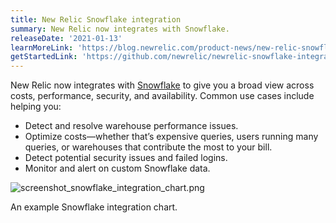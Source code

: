 ```yaml
---
title: New Relic Snowflake integration
summary: New Relic now integrates with Snowflake.
releaseDate: '2021-01-13'
learnMoreLink: 'https://blog.newrelic.com/product-news/new-relic-snowflake-integration/'
getStartedLink: 'https://github.com/newrelic/newrelic-snowflake-integration'
---
```


New Relic now integrates with [Snowflake](https://github.com/newrelic/newrelic-snowflake-integration) to give you a broad view across costs, performance, security, and availability. Common use cases include helping you:

* Detect and resolve warehouse performance issues.
* Optimize costs—whether that’s expensive queries, users running many queries, or warehouses that contribute the most to your bill.
* Detect potential security issues and failed logins.
* Monitor and alert on custom Snowflake data.

![screenshot_snowflake_integration_chart.png](src/images/screenshot_snowflake_integration_chart.png "screenshot_snowflake_integration_chart.png")

An example Snowflake integration chart.
